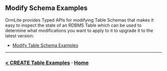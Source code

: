 ## Modify Schema Examples

OrmLite provides Typed APIs for modifying Table Schemas that makes it easy to inspect 
the state of an RDBMS Table which can be used to determine what modifications you want 
to apply to it to upgrade it to the latest version:

 - [Modify Table Schema Examples](#gist=bcff262634aa255d5ef4a2e4fb424391)


---

### [< CREATE Table Examples](#doc=create-tables.md) · [Home](#doc=index.md)
